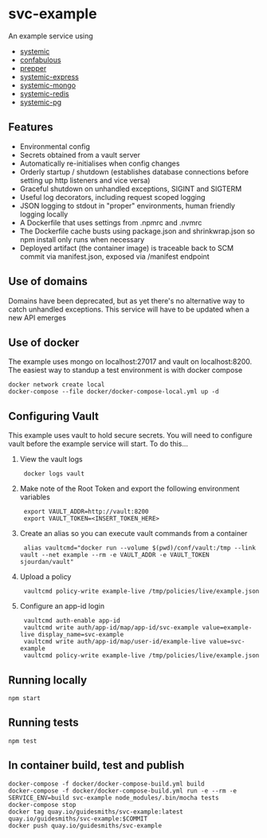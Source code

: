 # svc-example
An example service using

* [systemic](https://github.com/guidesmiths/systemic)
* [confabulous](https://github.com/guidesmiths/confabulous)
* [prepper](https://github.com/guidesmiths/prepper)
* [systemic-express](https://github.com/guidesmiths/systemic-express)
* [systemic-mongo](https://github.com/guidesmiths/systemic-mongo)
* [systemic-redis](https://github.com/guidesmiths/systemic-redis)
* [systemic-pg](https://github.com/guidesmiths/systemic-pg)

## Features
* Environmental config
* Secrets obtained from a vault server
* Automatically re-initialises when config changes
* Orderly startup / shutdown (establishes database connections before setting up http listeners and vice versa)
* Graceful shutdown on unhandled exceptions, SIGINT and SIGTERM
* Useful log decorators, including request scoped logging
* JSON logging to stdout in "proper" environments, human friendly logging locally
* A Dockerfile that uses settings from .npmrc and .nvmrc
* The Dockerfile cache busts using package.json and shrinkwrap.json so npm install only runs when necessary
* Deployed artifact (the container image) is traceable back to SCM commit via manifest.json, exposed via /manifest endpoint

## Use of domains
Domains have been deprecated, but as yet there's no alternative way to catch unhandled exceptions. This service will have to be updated when a new API emerges

## Use of docker
The example uses mongo on localhost:27017 and vault on localhost:8200. The easiest way to standup a test environment is with docker compose
```
docker network create local
docker-compose --file docker/docker-compose-local.yml up -d
```

## Configuring Vault
This example uses vault to hold secure secrets. You will need to configure vault before the example service will start. To do this...

1. View the vault logs

        docker logs vault

1. Make note of the Root Token and export the following environment variables

        export VAULT_ADDR=http://vault:8200
        export VAULT_TOKEN=<INSERT_TOKEN_HERE>

1. Create an alias so you can execute vault commands from a container

        alias vaultcmd="docker run --volume $(pwd)/conf/vault:/tmp --link vault --net example --rm -e VAULT_ADDR -e VAULT_TOKEN sjourdan/vault"

1. Upload a policy

        vaultcmd policy-write example-live /tmp/policies/live/example.json

1. Configure an app-id login

        vaultcmd auth-enable app-id
        vaultcmd write auth/app-id/map/app-id/svc-example value=example-live display_name=svc-example
        vaultcmd write auth/app-id/map/user-id/example-live value=svc-example
        vaultcmd policy-write example-live /tmp/policies/live/example.json

## Running locally
```
npm start
```

## Running tests
```
npm test
```

## In container build, test and publish
```
docker-compose -f docker/docker-compose-build.yml build
docker-compose -f docker/docker-compose-build.yml run -e --rm -e SERVICE_ENV=build svc-example node_modules/.bin/mocha tests
docker-compose stop
docker tag quay.io/guidesmiths/svc-example:latest quay.io/guidesmiths/svc-example:$COMMIT
docker push quay.io/guidesmiths/svc-example
```

